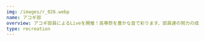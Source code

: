 ```yaml
---
img: /images/r_026.webp
name: アコギ部
overview: アコギ部員によるLiveを開催！高専祭を豊かな音で彩ります、部員達の努力の成果をとくとご覧下さい！
type: recreation
---
```

